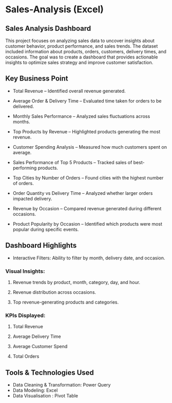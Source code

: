 # Sales-Analysis (Excel)
## Sales Analysis Dashboard
This project focuses on analyzing sales data to uncover insights about customer behavior, product performance, and sales trends. The dataset included information about products, orders, customers, delivery times, and occasions. The goal was to create a dashboard that provides actionable insights to optimize sales strategy and improve customer satisfaction.
## Key Business Point

- Total Revenue – Identified overall revenue generated.

* Average Order & Delivery Time – Evaluated time taken for orders to be delivered.

+ Monthly Sales Performance – Analyzed sales fluctuations across months.

- Top Products by Revenue – Highlighted products generating the most revenue.

* Customer Spending Analysis – Measured how much customers spent on average.

+ Sales Performance of Top 5 Products – Tracked sales of best-performing products.

- Top Cities by Number of Orders – Found cities with the highest number of orders.

* Order Quantity vs Delivery Time – Analyzed whether larger orders impacted delivery.

+ Revenue by Occasion – Compared revenue generated during different occasions.

- Product Popularity by Occasion – Identified which products were most popular during specific events.

## Dashboard Highlights

- Interactive Filters: Ability to filter by month, delivery date, and occasion.

### Visual Insights:

1. Revenue trends by product, month, category, day, and hour.

2. Revenue distribution across occasions.

3. Top revenue-generating products and categories.

### KPIs Displayed:

1. Total Revenue

2. Average Delivery Time

3. Average Customer Spend

4. Total Orders

## Tools & Technologies Used

- Data Cleaning & Transformation: Power Query 
- Data Modeling: Excel
- Data Visualisation : Pivot Table
